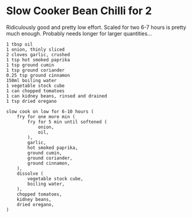 Slow Cooker Bean Chilli for 2
=============================

Ridiculously good and pretty low effort. Scaled for two 6-7 hours is pretty
much enough. Probably needs longer for larger quantities...

    1 tbsp oil
    1 onion, thinly sliced
    2 cloves garlic, crushed
    1 tsp hot smoked paprika
    1 tsp ground cumin
    1 tsp ground coriander
    0.25 tsp ground cinnamon
    150ml boiling water
    1 vegetable stock cube
    1 can chopped tomatoes
    1 can kidney beans, rinsed and drained
    1 tsp dried oregano

    slow cook on low for 6-10 hours (
        fry for one more min (
            fry for 5 min until softened (
                onion,
                oil,
            ),
            garlic,
            hot smoked paprika,
            ground cumin,
            ground coriander,
            ground cinnamon,
        ),
        dissolve (
            vegetable stock cube,
            boiling water,
        ),
        chopped tomatoes,
        kidney beans,
        dried oregano,
    )
